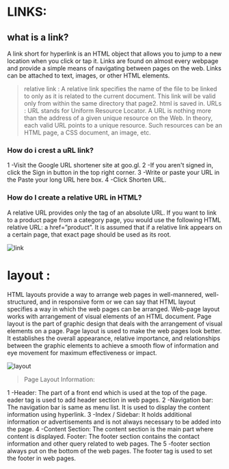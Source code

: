 # LINKS:
## what is a link?
A link short for hyperlink is an HTML object that allows you to jump to a new location when you click or tap it. Links are found on almost every webpage and provide a simple means of navigating between pages on the web. Links can be attached to text, images, or other HTML elements.
> relative link : A relative link specifies the name of the file to be linked to only as it is related to the current document. This link will be valid only from within the same directory that page2. html is saved in.
> URLs : URL stands for Uniform Resource Locator. A URL is nothing more than the address of a given unique resource on the Web. In theory, each valid URL points to a unique resource. Such resources can be an HTML page, a CSS document, an image, etc.

### How do i crest a uRL link?
1 -Visit the Google URL shortener site at goo.gl.
2 -If you aren't signed in, click the Sign in button in the top right corner.
3 -Write or paste your URL in the Paste your long URL here box.
4 -Click Shorten URL.

### How do I create a relative URL in HTML?
A relative URL provides only the tag of an absolute URL. If you want to link to a product page from a category page, you would use the following HTML relative URL: a href=”product”. It is assumed that if a relative link appears on a certain page, that exact page should be used as its root.

![link](https://jorcus.b-cdn.net/wp-content/uploads/2020/06/HTML-Element-Structure.png)

# layout :
HTML layouts provide a way to arrange web pages in well-mannered, well-structured, and in responsive form or we can say that HTML layout specifies a way in which the web pages can be arranged. Web-page layout works with arrangement of visual elements of an HTML document.
Page layout is the part of graphic design that deals with the arrangement of visual elements on a page. Page layout is used to make the web pages look better. It establishes the overall appearance, relative importance, and relationships between the graphic elements to achieve a smooth flow of information and eye movement for maximum effectiveness or impact.

![layout](https://media.geeksforgeeks.org/wp-content/uploads/layout.png)

> Page Layout Information:

1 -Header: The part of a front end which is used at the top of the page. eader tag is used to add header section in web pages.
2 -Navigation bar: The navigation bar is same as menu list. It is used to display the content information using hyperlink.
3 -Index / Sidebar: It holds additional information or advertisements and is not always necessary to be added into the page.
4 -Content Section: The content section is the main part where content is displayed.
Footer: The footer section contains the contact information and other query related to web pages. The 5 -footer section always put on the bottom of the web pages. The footer tag is used to set the footer in web pages.
